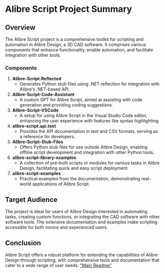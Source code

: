 # Alibre Script Project Summary
## Overview
The Alibre Script project is a comprehensive toolkit for scripting and automation in Alibre Design, a 3D CAD software. It comprises various components that enhance functionality, enable automation, and facilitate integration with other tools.
### Components
1. **Alibre-Script.Reflected**
   - Generates Python stub files using .NET reflection for integration with Alibre's .NET-based API.
2. **Alibre-Script-Code-Assistant**
   - A custom GPT for Alibre Script, aimed at assisting with code generation and providing coding suggestions.
3. **Alibre-Script-VSCode**
   - A setup for using Alibre Script in the Visual Studio Code editor, enhancing the user experience with features like syntax highlighting.
4. **alibre-script.api.text**
   - Provides the API documentation in text and CSV formats, serving as a reference for developers.
5. **Alibre-Script-Stub-Files**
   - Offers Python stub files for use outside Alibre Design, enabling offline script development and integration with other Python tools.
6. **alibre-script-library-examples**
   - A collection of pre-built scripts or modules for various tasks in Alibre Design, facilitating quick and easy script deployment.
7. **alibre-script-examples**
   - Practical examples from the documentation, demonstrating real-world applications of Alibre Script.
## Target Audience
The project is ideal for users of Alibre Design interested in automating tasks, creating custom functions, or integrating the CAD software with other software tools. The extensive documentation and examples make scripting accessible for both novice and experienced users.
## Conclusion
Alibre Script offers a robust platform for extending the capabilities of Alibre Design through scripting, with comprehensive tools and documentation that cater to a wide range of user needs.
["Main Readme"](README.md)